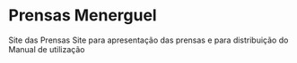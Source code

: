 # Prensas Menerguel
 Site das Prensas
Site para apresentação  das prensas e para distribuição do Manual de utilização